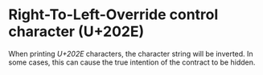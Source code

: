 # Right-To-Left-Override control character (U+202E)
When printing *U+202E* characters, the character string will be inverted. In some cases, this can cause the true intention of the contract to be hidden.